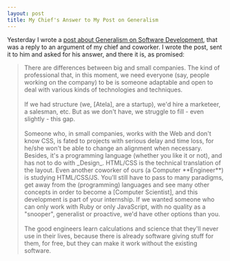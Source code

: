 ```yaml
---
layout: post
title: My Chief's Answer to My Post on Generalism
---
```


<span class="drops">Y</span>esterday I wrote a [post about Generalism on Software Development], that was a reply to an argument of my chief and coworker. I wrote the post, sent it to him and asked for his answer, and there it is, as promised:

<blockquote>
  There are differences between big and small companies. The kind of professional that, in this moment, we need everyone (say, people working on the company) to be is someone adaptable and open to deal with various kinds of technologies and techniques.
  
  <br/>
  <br/>
  If we had structure (we, [Atela], are a startup), we'd hire a marketeer, a salesman, etc. But as we don't have, we struggle to fill - even slightly - this gap.
  
  <br/>
  <br/>
  Someone who, in small companies, works with the Web and don't know CSS, is fated to projects with serious delay and time loss, for he/she won't be able to change an alignment when necessary. Besides, it's a programming language (whether you like it or not), and has not to do with _Design_. HTML/CSS is the technical translation of the layout. Even another coworker of ours (a Computer **Engineer**) is studying HTML/CSS/JS. You'll still have to pass to many paradigms, get away from the (programming) languages and see many other concepts in order to become a [Computer Scientist], and this development is part of your internship. If we wanted someone who can only work with Ruby or only JavaScript, with no quality as a "snooper", generalist or proactive, we'd have other options than you.

  <br/>
  <br/>
  The good engineers learn calculations and science that they'll never use in their lives, because there is already software giving stuff for them, for free, but they can make it work without the existing software.
</blockquote>

[Computer Scientist]:/now-at-the-university
[Atela]: http://atela.com.br
[post about Generalism on Software Development]:/on-software-and-generalism

